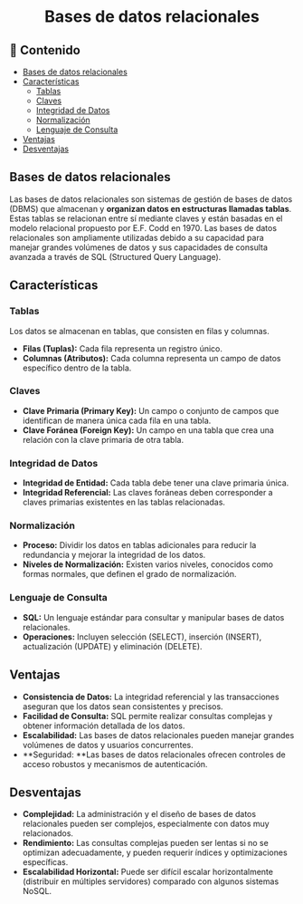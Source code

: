 <h1 align="center">Bases de datos relacionales</h1>

<h2>📑 Contenido</h2>

- [Bases de datos relacionales](#bases-de-datos-relacionales)
- [Características](#características)
  - [Tablas](#tablas)
  - [Claves](#claves)
  - [Integridad de Datos](#integridad-de-datos)
  - [Normalización](#normalización)
  - [Lenguaje de Consulta](#lenguaje-de-consulta)
- [Ventajas](#ventajas)
- [Desventajas](#desventajas)

## Bases de datos relacionales

Las bases de datos relacionales son sistemas de gestión de bases de datos (DBMS) que almacenan y **organizan datos en estructuras llamadas tablas**. Estas tablas se relacionan entre sí mediante claves y están basadas en el modelo relacional propuesto por E.F. Codd en 1970. Las bases de datos relacionales son ampliamente utilizadas debido a su capacidad para manejar grandes volúmenes de datos y sus capacidades de consulta avanzada a través de SQL (Structured Query Language).

## Características

### Tablas

Los datos se almacenan en tablas, que consisten en filas y columnas.

- **Filas (Tuplas):** Cada fila representa un registro único.
- **Columnas (Atributos):** Cada columna representa un campo de datos específico dentro de la tabla.

### Claves

- **Clave Primaria (Primary Key):** Un campo o conjunto de campos que identifican de manera única cada fila en una tabla.
- **Clave Foránea (Foreign Key):** Un campo en una tabla que crea una relación con la clave primaria de otra tabla.

### Integridad de Datos

- **Integridad de Entidad:** Cada tabla debe tener una clave primaria única.
- **Integridad Referencial:** Las claves foráneas deben corresponder a claves primarias existentes en las tablas relacionadas.

### Normalización

- **Proceso:** Dividir los datos en tablas adicionales para reducir la redundancia y mejorar la integridad de los datos.
- **Niveles de Normalización:** Existen varios niveles, conocidos como formas normales, que definen el grado de normalización.

### Lenguaje de Consulta

- **SQL:** Un lenguaje estándar para consultar y manipular bases de datos relacionales.
- **Operaciones:** Incluyen selección (SELECT), inserción (INSERT), actualización (UPDATE) y eliminación (DELETE).

## Ventajas

- **Consistencia de Datos:** La integridad referencial y las transacciones aseguran que los datos sean consistentes y precisos.
- **Facilidad de Consulta:** SQL permite realizar consultas complejas y obtener información detallada de los datos.
- **Escalabilidad:** Las bases de datos relacionales pueden manejar grandes volúmenes de datos y usuarios concurrentes.
- **Seguridad: **Las bases de datos relacionales ofrecen controles de acceso robustos y mecanismos de autenticación.

## Desventajas

- **Complejidad:** La administración y el diseño de bases de datos relacionales pueden ser complejos, especialmente con datos muy relacionados.
- **Rendimiento:** Las consultas complejas pueden ser lentas si no se optimizan adecuadamente, y pueden requerir índices y optimizaciones específicas.
- **Escalabilidad Horizontal:** Puede ser difícil escalar horizontalmente (distribuir en múltiples servidores) comparado con algunos sistemas NoSQL.
